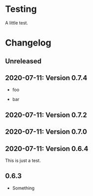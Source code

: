# Testing

A little test.

# Changelog

## Unreleased

## 2020-07-11: Version 0.7.4

* foo

* bar

## 2020-07-11: Version 0.7.2

## 2020-07-11: Version 0.7.0

## 2020-07-11: Version 0.6.4

This is just a test.

## 0.6.3

* Something
